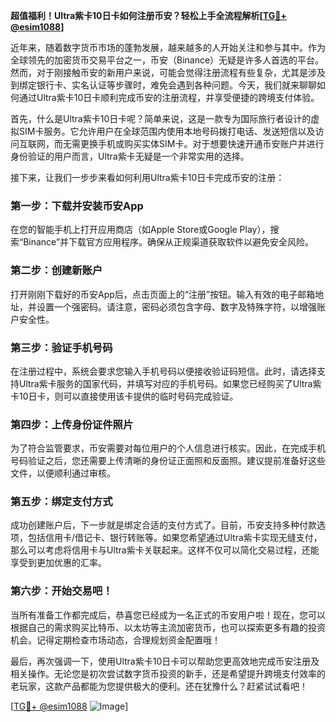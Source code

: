 **超值福利！Ultra紫卡10日卡如何注册币安？轻松上手全流程解析[[TG💪+ @esim1088](https://t.me/s/esim1088)]**

近年来，随着数字货币市场的蓬勃发展，越来越多的人开始关注和参与其中。作为全球领先的加密货币交易平台之一，币安（Binance）无疑是许多人首选的平台。然而，对于刚接触币安的新用户来说，可能会觉得注册流程有些复杂，尤其是涉及到绑定银行卡、实名认证等步骤时，难免会遇到各种问题。今天，我们就来聊聊如何通过Ultra紫卡10日卡顺利完成币安的注册流程，并享受便捷的跨境支付体验。

首先，什么是Ultra紫卡10日卡呢？简单来说，这是一款专为国际旅行者设计的虚拟SIM卡服务。它允许用户在全球范围内使用本地号码拨打电话、发送短信以及访问互联网，而无需更换手机或购买实体SIM卡。对于想要快速开通币安账户并进行身份验证的用户而言，Ultra紫卡无疑是一个非常实用的选择。

接下来，让我们一步步来看如何利用Ultra紫卡10日卡完成币安的注册：

### 第一步：下载并安装币安App
在您的智能手机上打开应用商店（如Apple Store或Google Play），搜索“Binance”并下载官方应用程序。确保从正规渠道获取软件以避免安全风险。

### 第二步：创建新账户
打开刚刚下载好的币安App后，点击页面上的“注册”按钮。输入有效的电子邮箱地址，并设置一个强密码。请注意，密码必须包含字母、数字及特殊字符，以增强账户安全性。

### 第三步：验证手机号码
在注册过程中，系统会要求您输入手机号码以便接收验证码短信。此时，请选择支持Ultra紫卡服务的国家代码，并填写对应的手机号码。如果您已经购买了Ultra紫卡10日卡，则可以直接使用该卡提供的临时号码完成验证。

### 第四步：上传身份证件照片
为了符合监管要求，币安需要对每位用户的个人信息进行核实。因此，在完成手机号码验证之后，您还需要上传清晰的身份证正面照和反面照。建议提前准备好这些文件，以便顺利通过审核。

### 第五步：绑定支付方式
成功创建账户后，下一步就是绑定合适的支付方式了。目前，币安支持多种付款选项，包括信用卡/借记卡、银行转账等。如果您希望通过Ultra紫卡实现无缝支付，那么可以考虑将信用卡与Ultra紫卡关联起来。这样不仅可以简化交易过程，还能享受到更加优惠的汇率。

### 第六步：开始交易吧！
当所有准备工作都完成后，恭喜您已经成为一名正式的币安用户啦！现在，您可以根据自己的需求购买比特币、以太坊等主流加密货币，也可以探索更多有趣的投资机会。记得定期检查市场动态，合理规划资金配置哦！

最后，再次强调一下，使用Ultra紫卡10日卡可以帮助您更高效地完成币安注册及相关操作。无论您是初次尝试数字货币投资的新手，还是希望提升跨境支付效率的老玩家，这款产品都能为您提供极大的便利。还在犹豫什么？赶紧试试看吧！

[[TG💪+ @esim1088](https://t.me/s/esim1088) ![Image](https://i.postimg.cc/4NQfJmqS/Snipaste-2025-05-13-00-14-12.png)]